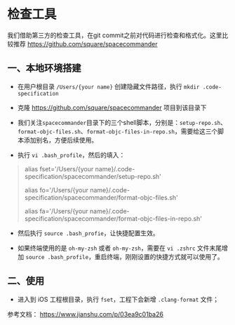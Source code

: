# 检查工具

我们借助第三方的检查工具，在git commit之前对代码进行检查和格式化。这里比较推荐 https://github.com/square/spacecommander

## 一、本地环境搭建

* 在用户根目录 `/Users/{your name}` 创建隐藏文件路径，执行 `mkdir .code-specification`

* 克隆 https://github.com/square/spacecommander 项目到该目录下

* 我们关注`spacecommander`目录下的三个shell脚本，分别是：`setup-repo.sh`、`format-objc-files.sh`、`format-objc-files-in-repo.sh`，需要给这三个脚本添加别名，方便后续使用。

* 执行 `vi .bash_profile`，然后的填入：

> alias fset='/Users/{your name}/.code-specification/spacecommander/setup-repo.sh'
> 
> alias fo='/Users/{your name}/.code-specification/spacecommander/format-objc-files.sh'
> 
> alias fa='/Users/{your name}/.code-specification/spacecommander/format-objc-files-in-repo.sh'

* 然后执行 `source .bash_profie`，让快捷配置生效。

* 如果终端使用的是 `oh-my-zsh` 或者 `oh-my-zsh`，需要在 `vi .zshrc` 文件末尾增加 `source .bash_profile`，重启终端，刚刚设置的快捷方式就可以使用了。


## 二、使用

* 进入到 iOS 工程根目录，执行 `fset`，工程下会新增 `.clang-format` 文件；



参考文档：
https://www.jianshu.com/p/03ea9c01ba26
